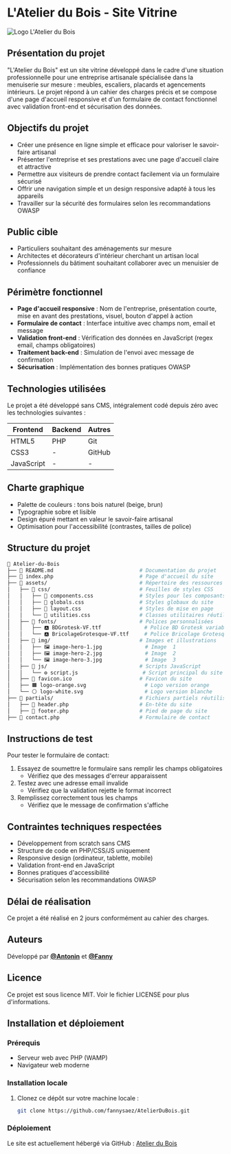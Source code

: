 # L'Atelier du Bois - Site Vitrine

![Logo L'Atelier du Bois](./assets/logo-orange.svgassets/logo-orange.svg)

## Présentation du projet

"L'Atelier du Bois" est un site vitrine développé dans le cadre d'une situation professionnelle pour une entreprise artisanale spécialisée dans la menuiserie sur mesure : meubles, escaliers, placards et agencements intérieurs. Le projet répond à un cahier des charges précis et se compose d'une page d'accueil responsive et d'un formulaire de contact fonctionnel avec validation front-end et sécurisation des données.

## Objectifs du projet

- Créer une présence en ligne simple et efficace pour valoriser le savoir-faire artisanal
- Présenter l'entreprise et ses prestations avec une page d'accueil claire et attractive
- Permettre aux visiteurs de prendre contact facilement via un formulaire sécurisé
- Offrir une navigation simple et un design responsive adapté à tous les appareils
- Travailler sur la sécurité des formulaires selon les recommandations OWASP

## Public cible

- Particuliers souhaitant des aménagements sur mesure
- Architectes et décorateurs d'intérieur cherchant un artisan local
- Professionnels du bâtiment souhaitant collaborer avec un menuisier de confiance

## Périmètre fonctionnel

- **Page d'accueil responsive** : Nom de l'entreprise, présentation courte, mise en avant des prestations, visuel, bouton d'appel à action
- **Formulaire de contact** : Interface intuitive avec champs nom, email et message
- **Validation front-end** : Vérification des données en JavaScript (regex email, champs obligatoires)
- **Traitement back-end** : Simulation de l'envoi avec message de confirmation
- **Sécurisation** : Implémentation des bonnes pratiques OWASP

## Technologies utilisées

Le projet a été développé sans CMS, intégralement codé depuis zéro avec les technologies suivantes :

| Frontend | Backend | Autres |
|----------|---------|--------|
| HTML5    | PHP     | Git    |
| CSS3     | -       | GitHub |
| JavaScript | -     | -      |

## Charte graphique

- Palette de couleurs : tons bois naturel (beige, brun)
- Typographie sobre et lisible
- Design épuré mettant en valeur le savoir-faire artisanal
- Optimisation pour l'accessibilité (contrastes, tailles de police)

## Structure du projet

```bash
📁 Atelier-du-Bois
├── 📝 README.md                            # Documentation du projet
├── 📝 index.php                            # Page d'accueil du site
├── 📁 assets/                              # Répertoire des ressources
│   ├── 📁 css/                             # Feuilles de styles CSS
│   │   ├── 🎨 components.css               # Styles pour les composants UI
│   │   ├── 🎨 globals.css                  # Styles globaux du site
│   │   ├── 🎨 layout.css                   # Styles de mise en page
│   │   └── 🎨 utilities.css                # Classes utilitaires réutilisables
│   ├── 📁 fonts/                           # Polices personnalisées
│   │   ├── 🅰️ BDGrotesk-VF.ttf              # Police BD Grotesk variable
│   │   └── 🅰️ BricolageGrotesque-VF.ttf     # Police Bricolage Grotesque variable
│   ├── 📁 img/                             # Images et illustrations
│   │   ├── 🖼️ image-hero-1.jpg              # Image  1
│   │   ├── 🖼️ image-hero-2.jpg              # Image  2
│   │   └── 🖼️ image-hero-3.jpg              # Image  3
│   ├── 📁 js/                              # Scripts JavaScript
│   │   └── ⚙️ script.js                     # Script principal du site
│   ├── 🌟 favicon.ico                      # Favicon du site
│   ├── 🟧 logo-orange.svg                   # Logo version orange
│   └── ⚪ logo-white.svg                    # Logo version blanche
├── 📁 partials/                            # Fichiers partiels réutilisables
│   ├── 🧩 header.php                       # En-tête du site
│   ├── 🧩 footer.php                       # Pied de page du site
├── 📨 contact.php                          # Formulaire de contact
```

## Instructions de test

Pour tester le formulaire de contact:
1. Essayez de soumettre le formulaire sans remplir les champs obligatoires
   - Vérifiez que des messages d'erreur apparaissent
2. Testez avec une adresse email invalide
   - Vérifiez que la validation rejette le format incorrect
3. Remplissez correctement tous les champs
   - Vérifiez que le message de confirmation s'affiche

## Contraintes techniques respectées

- Développement from scratch sans CMS
- Structure de code en PHP/CSS/JS uniquement
- Responsive design (ordinateur, tablette, mobile)
- Validation front-end en JavaScript
- Bonnes pratiques d'accessibilité
- Sécurisation selon les recommandations OWASP

## Délai de réalisation

Ce projet a été réalisé en 2 jours conformément au cahier des charges.

## Auteurs
Développé par [**@Antonin**](https://github.com/HeyAnto) et [**@Fanny**](https://github.com/fannysaez)

## Licence
Ce projet est sous licence MIT. Voir le fichier LICENSE pour plus d'informations.

## Installation et déploiement

### Prérequis
- Serveur web avec PHP (WAMP)
- Navigateur web moderne

### Installation locale
1. Clonez ce dépôt sur votre machine locale :
   ```bash
   git clone https://github.com/fannysaez/AtelierDuBois.git
   ```


### Déploiement
Le site est actuellement hébergé via GitHub :
[Atelier du Bois](https://github.com/fannysaez/AtelierDuBois.git)
